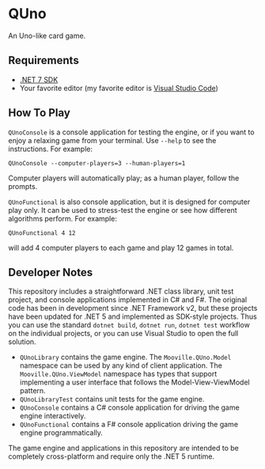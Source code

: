 # QUno

An Uno-like card game.

## Requirements

* [.NET 7 SDK](https://dotnet.microsoft.com/download)
* Your favorite editor (my favorite editor is [Visual Studio Code](https://code.visualstudio.com/))

## How To Play

`QUnoConsole` is a console application for testing the engine, or if you want to 
enjoy a relaxing game from your terminal. Use `--help` to see the instructions. For example:
```
QUnoConsole --computer-players=3 --human-players=1
```
Computer players will automatically play; as a human player, follow the prompts.

`QUnoFunctional` is also console application, but it is designed for computer play only. It can 
be used to stress-test the engine or see how different algorithms perform. For example:
```
QUnoFunctional 4 12
```
will add 4 computer players to each game and play 12 games in total.

## Developer Notes

This repository includes a straightforward .NET class library, unit test project, and 
console applications implemented in C# and F#. The original code has been in 
development since .NET Framework v2, but these projects have been updated for .NET 5 
and implemented as SDK-style projects. Thus you can use the standard `dotnet build`, 
`dotnet run`, `dotnet test` workflow on the individual projects, or you can use 
Visual Studio to open the full solution.

* `QUnoLibrary` contains the game engine. The `Mooville.QUno.Model` namespace can be used 
by any kind of client application. The `Mooville.QUno.ViewModel` namespace has types that 
support implementing a user interface that follows the Model-View-ViewModel pattern.
* `QUnoLibraryTest` contains unit tests for the game engine.
* `QUnoConsole` contains a C# console application for driving the game engine interactively.
* `QUnoFunctional` contains a F# console application driving the game engine programmatically.

The game engine and applications in this repository are intended to be completely cross-platform 
and require only the .NET 5 runtime.
